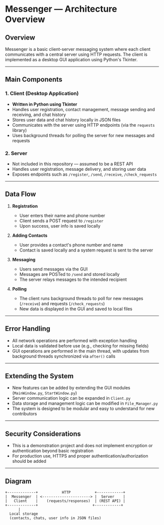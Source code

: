 # Messenger — Architecture Overview

## Overview

Messenger is a basic client-server messaging system where each client communicates with a central server using HTTP requests. The client is implemented as a desktop GUI application using Python's Tkinter.

---

## Main Components

### 1. Client (Desktop Application)
- **Written in Python using Tkinter**
- Handles user registration, contact management, message sending and receiving, and chat history
- Stores user data and chat history locally in JSON files
- Communicates with the server using HTTP endpoints (via the `requests` library)
- Uses background threads for polling the server for new messages and requests

### 2. Server
- Not included in this repository — assumed to be a REST API
- Handles user registration, message delivery, and storing user data
- Exposes endpoints such as `/register`, `/send`, `/receive`, `/check_requests`

---

## Data Flow

1. **Registration**
   - User enters their name and phone number
   - Client sends a POST request to `/register`
   - Upon success, user info is saved locally

2. **Adding Contacts**
   - User provides a contact's phone number and name
   - Contact is saved locally and a system request is sent to the server

3. **Messaging**
   - Users send messages via the GUI
   - Messages are POSTed to `/send` and stored locally
   - The server relays messages to the intended recipient

4. **Polling**
   - The client runs background threads to poll for new messages (`/receive`) and requests (`/check_requests`)
   - New data is displayed in the GUI and saved to local files

---

## Error Handling

- All network operations are performed with exception handling
- Local data is validated before use (e.g., checking for missing fields)
- GUI operations are performed in the main thread, with updates from background threads synchronized via `after()` calls

---

## Extending the System

- New features can be added by extending the GUI modules (`MainWindow.py`, `StartWindow.py`)
- Server communication logic can be expanded in `Client.py`
- Data storage and management logic can be modified in `File_Manager.py`
- The system is designed to be modular and easy to understand for new contributors

---

## Security Considerations

- This is a demonstration project and does not implement encryption or authentication beyond basic registration
- For production use, HTTPS and proper authentication/authorization should be added

---

## Diagram

```plaintext
+-------------+           HTTP           +------------+
|  Messenger  | <----------------------> |  Server    |
|   Client    |    (requests/responses)  | (REST API) |
+-------------+                         +------------+
      |
  Local storage
  (contacts, chats, user info in JSON files)
```